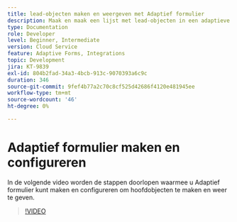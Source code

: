 ```yaml
---
title: lead-objecten maken en weergeven met Adaptief formulier
description: Maak en maak een lijst met lead-objecten in een adaptieve vorm met behulp van de dynamische integratie.
type: Documentation
role: Developer
level: Beginner, Intermediate
version: Cloud Service
feature: Adaptive Forms, Integrations
topic: Development
jira: KT-9839
exl-id: 804b2fad-34a3-4bcb-913c-9070393a6c9c
duration: 346
source-git-commit: 9fef4b77a2c70c8cf525d42686f4120e481945ee
workflow-type: tm+mt
source-wordcount: '46'
ht-degree: 0%

---
```


# Adaptief formulier maken en configureren


In de volgende video worden de stappen doorlopen waarmee u Adaptief formulier kunt maken en configureren om hoofdobjecten te maken en weer te geven.

>[!VIDEO](https://video.tv.adobe.com/v/340791?quality=12&learn=on)
